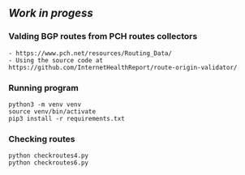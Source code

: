 
***Work in progess***
-

### Valding BGP routes from PCH routes collectors
    - https://www.pch.net/resources/Routing_Data/ 
    - Using the source code at https://github.com/InternetHealthReport/route-origin-validator/

### Running program
    python3 -m venv venv
    source venv/bin/activate
    pip3 install -r requirements.txt

### Checking routes
    python checkroutes4.py
    python checkroutes6.py